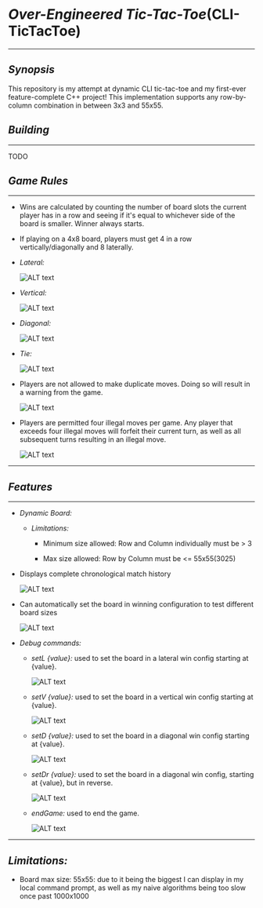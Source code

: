 # *Over-Engineered Tic-Tac-Toe*(CLI-TicTacToe)

---

## *Synopsis*

This repository is my attempt at dynamic CLI tic-tac-toe and my first-ever feature-complete C++ project! This implementation supports any row-by-column combination in between 3x3 and 55x55.

## *Building*

---
TODO

## *Game Rules*

---

* Wins are calculated by counting the number of board slots the current player has in a row and seeing if it's equal to whichever side of the board is smaller. Winner always starts.

* If playing on a 4x8 board, players must get 4 in a row vertically/diagonally and 8 laterally.

* *Lateral:*
  
  ![ALT text][4x8LatWin]

* *Vertical:*
  
  ![ALT text][4x8VertWin]

* *Diagonal:*
  
  ![ALT text][4x8DiaWin]

* *Tie:*

  ![ALT text][tieGame]

* Players are not allowed to make duplicate moves. Doing so will result in a warning from the game.
  
  ![ALT text][illegalMoveWarning]

* Players are permitted four illegal moves per game. Any player that exceeds four illegal moves will forfeit their current turn, as well as all subsequent turns resulting in an illegal move.
  
  ![ALT text][forfeitMoves]

---

## *Features*

---

* *Dynamic Board:*

  * *Limitations:*

    * Minimum size allowed: Row and Column individually must be > 3

    * Max size allowed: Row by Column must be <= 55x55(3025)

* Displays complete chronological match history
  
   ![ALT text][chronoMatchHist]

* Can automatically set the board in winning configuration to test different board sizes

  ![ALT text][testBoard]

* *Debug commands:*

  * *setL {value}:* used to set the board in a lateral win config starting at {value}.
  
    ![ALT text][setLDemo]

  * *setV {value}:* used to set the board in a vertical win config starting at {value}.

    ![ALT text][setVDemo]

  * *setD {value}:* used to set the board in a diagonal win config starting at {value}.

    ![ALT text][setDDemo]

  * *setDr {value}:* used to set the board in a diagonal win config, starting at {value}, but in reverse.

    ![ALT text][setDrDemo]

  * *endGame:* used to end the game.
 
    ![ALT text][endGame]

---

## *Limitations:*

* Board max size: 55x55: due to it being the biggest I can display in my local command prompt, as well as my naive algorithms being too slow once past 1000x1000

[4x8LatWin]: https://github.com/SolomonKnudson/CLI-TicTacToe/tree/main/img/4x8LatWin.png
[4x8VertWin]: https://github.com/SolomonKnudson/CLI-TicTacToe/tree/main/img/4x8VertWin.png
[4x8DiaWin]: https://github.com/SolomonKnudson/CLI-TicTacToe/tree/main/img/4x8DiaWin.png
[tieGame]: https://github.com/SolomonKnudson/CLI-TicTacToe/tree/main/img/tieGame.png

[illegalMoveWarning]: https://github.com/SolomonKnudson/CLI-TicTacToe/tree/main/img/illegalMoveWarning.png
[forfeitMoves]: https://github.com/SolomonKnudson/CLI-TicTacToe/tree/main/img/forfeitMoves.png
[chronoMatchHist]: https://github.com/SolomonKnudson/CLI-TicTacToe/tree/main/img/chronoMatchHist.png
[testBoard]: https://github.com/SolomonKnudson/CLI-TicTacToe/tree/main/img/testBoard.gif

[setLDemo]: https://github.com/SolomonKnudson/CLI-TicTacToe/tree/main/img/setLDemo.gif
[setVDemo]: https://github.com/SolomonKnudson/CLI-TicTacToe/tree/main/img/setVDemo.gif
[setDDemo]: https://github.com/SolomonKnudson/CLI-TicTacToe/tree/main/img/setDDemo.gif
[setDrDemo]: https://github.com/SolomonKnudson/CLI-TicTacToe/tree/main/img/setDrDemo.gif
[endGame]: https://github.com/SolomonKnudson/CLI-TicTacToe/tree/main/img/endGame.gif
